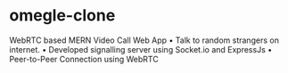 # omegle-clone
WebRTC based MERN Video Call Web App
• Talk to random strangers on internet.
• Developed signalling server using Socket.io and ExpressJs
• Peer-to-Peer Connection using WebRTC
